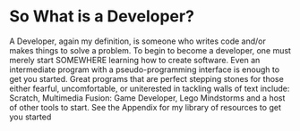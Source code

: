 # So What is a Developer?

A Developer, again my definition, is someone who writes code and/or makes things to solve a problem. To begin to become a developer, one must merely start SOMEWHERE learning how to create software. Even an intermediate program with a pseudo-programming interface is enough to get you started. Great programs that are perfect stepping stones for those either fearful, uncomfortable, or uniterested in tackling walls of text include: Scratch, Multimedia Fusion: Game Developer, Lego Mindstorms and a host of other tools to start. See the Appendix for my library of resources to get you started